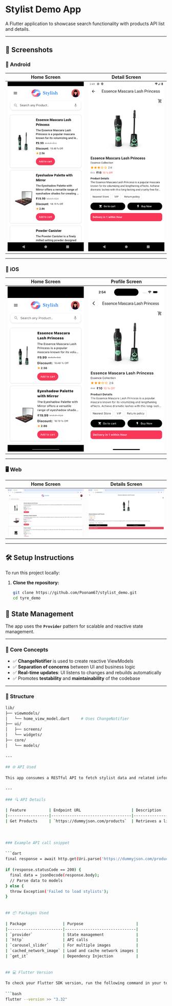 # Stylist Demo App

A Flutter application to showcase search functionality with products API list and details.

---

## 📱 Screenshots

### 🤖 Android

| Home Screen | Detail Screen | 
|-------------|----------------|
| ![Android Home](https://github.com/Poonam67/stylist_demo/blob/main/screenshots/android/android1.png?raw=true) | ![Android Detail](https://github.com/Poonam67/stylist_demo/blob/main/screenshots/android/android2.png?raw=true) |

---

### 🍎 iOS

| Home Screen | Profile Screen | 
|-------------|----------------|
| ![iOS Home](https://github.com/Poonam67/stylist_demo/blob/main/screenshots/ios/ios1.png?raw=true) | ![iOS Details](https://github.com/Poonam67/stylist_demo/blob/main/screenshots/ios/ios2.png?raw=true) | 

---

### 🖥️ Web

| Home Screen | Details Screen |
|-------------|------------------|
| ![Web Home](https://github.com/Poonam67/stylist_demo/blob/main/screenshots/web/web1.png?raw=true) | ![Web Details](https://github.com/Poonam67/stylist_demo/blob/main/screenshots/web/web2.png?raw=true) |


---

## 🛠️ Setup Instructions

To run this project locally:

1. **Clone the repository:**

   ```bash
   git clone https://github.com/Poonam67/stylist_demo.git
   cd tyre_demo


## 🔁 State Management

The app uses the **`Provider`** pattern for scalable and reactive state management.

---

### 🧠 Core Concepts

- ✅ **ChangeNotifier** is used to create reactive ViewModels  
- ✅ **Separation of concerns** between UI and business logic  
- ✅ **Real-time updates**: UI listens to changes and rebuilds automatically  
- ✅ Promotes **testability** and **maintainability** of the codebase  

---

### 📂 Structure

```bash
lib/
├── viewmodels/
│   └── home_view_model.dart     # Uses ChangeNotifier
├── ui/
│   ├── screens/
│   └── widgets/
├── core/
│   └── models/

---

## 🌐 API Used

This app consumes a RESTful API to fetch stylist data and related information.

---

### 🔍 API Details

| Feature          | Endpoint URL                      | Description                      |
|------------------|-----------------------------------|----------------------------------|
| Get Products     | `https://dummyjson.com/products`  | Retrieves a list of products     |



### Example API call snippet

```dart
final response = await http.get(Uri.parse('https://dummyjson.com/products'));

if (response.statusCode == 200) {
  final data = jsonDecode(response.body);
  // Parse data to models
} else {
  throw Exception('Failed to load stylists');
}


## 📦 Packages Used

| Package                | Purpose                       |
|------------------------|-------------------------------|
| `provider`             | State management              |
| `http`                 | API calls                     |
| `carousel_slider`      | For multiple images           |
| `cached_network_image` | Load and cache network images | 
| `get_it`               | Dependency Injection          |


## 💻 Flutter Version

To check your Flutter SDK version, run the following command in your terminal:

```bash
flutter --version >> "3.32"